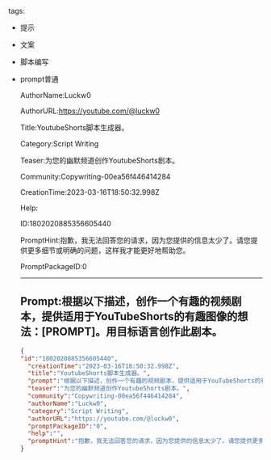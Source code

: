   tags: 
- 提示
- 文案
- 脚本编写
- prompt普通

  AuthorName:Luckw0

  AuthorURL:https://youtube.com/@luckw0

  Title:YoutubeShorts脚本生成器。

  Category:Script Writing

  Teaser:为您的幽默频道创作YoutubeShorts剧本。

  Community:Copywriting-00ea56f446414284

  CreationTime:2023-03-16T18:50:32.998Z

  Help:

  ID:1802020885356605440

  PromptHint:抱歉，我无法回答您的请求，因为您提供的信息太少了。请您提供更多细节或明确的问题，这样我才能更好地帮助您。

  PromptPackageID:0

  ---

  ## Prompt:根据以下描述，创作一个有趣的视频剧本，提供适用于YouTubeShorts的有趣图像的想法：[PROMPT]。用目标语言创作此剧本。

  ```json
  {
  "id":"1802020885356605440",
    "creationTime":"2023-03-16T18:50:32.998Z",
    "title":"YoutubeShorts脚本生成器。",
    "prompt":"根据以下描述，创作一个有趣的视频剧本，提供适用于YouTubeShorts的有趣图像的想法：[PROMPT]。用目标语言创作此剧本。",
    "teaser":"为您的幽默频道创作YoutubeShorts剧本。",
    "community":"Copywriting-00ea56f446414284",
    "authorName":"Luckw0",
    "category":"Script Writing",
    "authorURL":"https://youtube.com/@luckw0",
    "promptPackageID":"0",
    "help":"",
    "promptHint":"抱歉，我无法回答您的请求，因为您提供的信息太少了。请您提供更多细节或明确的问题，这样我才能更好地帮助您。"
  }
  ```
